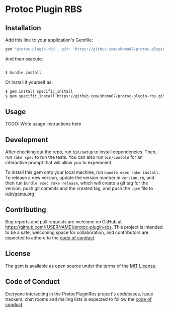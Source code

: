 # Protoc Plugin RBS

## Installation

Add this line to your application's Gemfile:

```ruby
gem 'protoc-plugin-rbs', git: 'https://github.com/shoma07/protoc-plugin-rbs.git'
```

And then execute:

```sh

$ bundle install
```

Or install it yourself as:

```sh
$ gem install specific_install
$ gem specific_install https://github.com/shoma07/protoc-plugin-rbs.git
```

## Usage

TODO: Write usage instructions here

## Development

After checking out the repo, run `bin/setup` to install dependencies. Then, run `rake spec` to run the tests. You can also run `bin/console` for an interactive prompt that will allow you to experiment.

To install this gem onto your local machine, run `bundle exec rake install`. To release a new version, update the version number in `version.rb`, and then run `bundle exec rake release`, which will create a git tag for the version, push git commits and the created tag, and push the `.gem` file to [rubygems.org](https://rubygems.org).

## Contributing

Bug reports and pull requests are welcome on GitHub at https://github.com/[USERNAME]/protoc-plugin-rbs. This project is intended to be a safe, welcoming space for collaboration, and contributors are expected to adhere to the [code of conduct](https://github.com/[USERNAME]/protoc-plugin-rbs/blob/main/CODE_OF_CONDUCT.md).

## License

The gem is available as open source under the terms of the [MIT License](https://opensource.org/licenses/MIT).

## Code of Conduct

Everyone interacting in the ProtocPluginRbs project's codebases, issue trackers, chat rooms and mailing lists is expected to follow the [code of conduct](https://github.com/[USERNAME]/protoc-plugin-rbs/blob/main/CODE_OF_CONDUCT.md).
